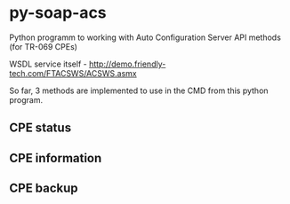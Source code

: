 # py-soap-acs
Python programm to working with Auto Configuration Server API methods (for TR-069 CPEs)

WSDL service itself - http://demo.friendly-tech.com/FTACSWS/ACSWS.asmx

So far, 3 methods are implemented to use in the CMD from this python program.

CPE status
----------------


CPE information
-----------------



CPE backup
-----------------
